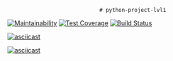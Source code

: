                                  # python-project-lvl1 

[![Maintainability](https://api.codeclimate.com/v1/badges/bcca1296db883f4189b8/maintainability)](https://codeclimate.com/github/ivan-ivan-t/python-project-lvl1/maintainability) [![Test Coverage](https://api.codeclimate.com/v1/badges/bcca1296db883f4189b8/test_coverage)](https://codeclimate.com/github/ivan-ivan-t/python-project-lvl1/test_coverage) [![Build Status](https://travis-ci.com/ivan-ivan-t/python-project-lvl1.svg?branch=master)](https://travis-ci.com/ivan-ivan-t/python-project-lvl1)

[![asciicast](https://asciinema.org/a/344525.svg)](https://asciinema.org/a/344525)

[![asciicast](https://asciinema.org/a/344523.svg)](https://asciinema.org/a/344523)
